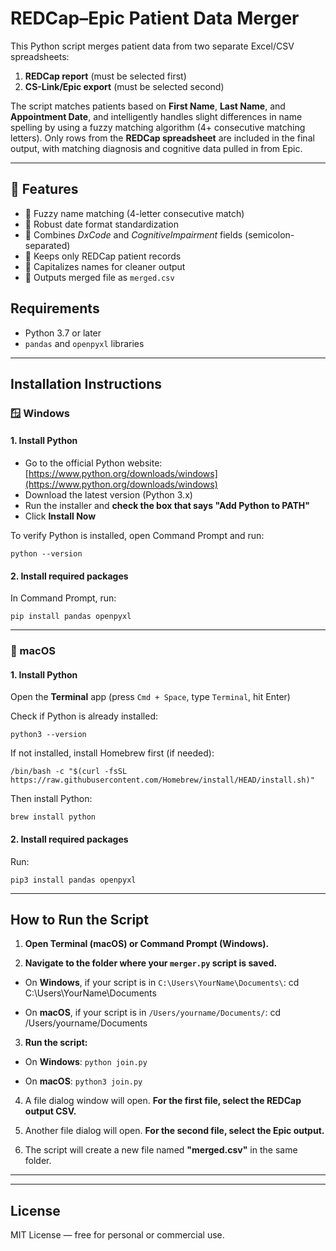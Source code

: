 # REDCap–Epic Patient Data Merger

This Python script merges patient data from two separate Excel/CSV spreadsheets:

1. **REDCap report** (must be selected first)
2. **CS-Link/Epic export** (must be selected second)

The script matches patients based on **First Name**, **Last Name**, and **Appointment Date**, and intelligently handles slight differences in name spelling by using a fuzzy matching algorithm (4+ consecutive matching letters). Only rows from the **REDCap spreadsheet** are included in the final output, with matching diagnosis and cognitive data pulled in from Epic.

---

## 🚀 Features

- 🧠 Fuzzy name matching (4-letter consecutive match)
- 📅 Robust date format standardization
- 🔗 Combines $Dx Code$ and $Cognitive Impairment$ fields (semicolon-separated)
- 🧹 Keeps only REDCap patient records
- 🧾 Capitalizes names for cleaner output
- 💾 Outputs merged file as `merged.csv`


## Requirements

- Python 3.7 or later
- `pandas` and `openpyxl` libraries

---

## Installation Instructions

### 🪟 Windows

#### 1. Install Python

- Go to the official Python website: [https://www.python.org/downloads/windows](https://www.python.org/downloads/windows)
- Download the latest version (Python 3.x)
- Run the installer and **check the box that says "Add Python to PATH"**
- Click **Install Now**

To verify Python is installed, open Command Prompt and run:
```
python --version
```

#### 2. Install required packages

In Command Prompt, run:
```
pip install pandas openpyxl
```

---

### 🍎 macOS

#### 1. Install Python

Open the **Terminal** app (press `Cmd + Space`, type `Terminal`, hit Enter)

Check if Python is already installed:
```
python3 --version
```

If not installed, install Homebrew first (if needed):
```
/bin/bash -c "$(curl -fsSL https://raw.githubusercontent.com/Homebrew/install/HEAD/install.sh)"
```

Then install Python:
```
brew install python
```

#### 2. Install required packages

Run:
```
pip3 install pandas openpyxl
```

---

## How to Run the Script

1. **Open Terminal (macOS) or Command Prompt (Windows).**

2. **Navigate to the folder where your `merger.py` script is saved.**

- On **Windows**, if your script is in `C:\Users\YourName\Documents\`: cd C:\Users\YourName\Documents


- On **macOS**, if your script is in `/Users/yourname/Documents/`: cd /Users/yourname/Documents


3. **Run the script:**

- On **Windows**:
``
python join.py
``

- On **macOS**:
``
python3 join.py
``

4. A file dialog window will open. **For the first file, select the REDCap output CSV.**


5. Another file dialog will open. **For the second file, select the Epic output.**



6. The script will create a new file named **"merged.csv"** in the same folder.

---


---

## License

MIT License — free for personal or commercial use.
